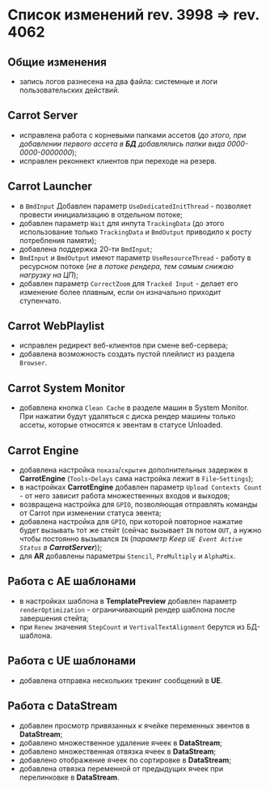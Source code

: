 # Список изменений rev. 3998 => rev. 4062

## Общие изменения
- запись логов разнесена на два файла: системные и логи пользовательских действий.

## Carrot Server
- исправлена работа с корневыми папками ассетов (*до этого, при добавлении первого ассета в **БД** добавлялись папки вида 0000-0000-0000000*);
- исправлен реконнект клиентов при переходе на резерв.

## Carrot Launcher
- в `BmdInput` Добавлен параметр `UseDedicatedInitThread` - позволяет провести инициализацию в отдельном потоке;
- добавлен параметр `Wait` для инпута `TrackingData` (до этого использование только `TrackingData` и `BmdOutput` приводило к росту потребления памяти);
- добавлена поддержка 20-ти `BmdInput`;
- `BmdInput` и `BmdOutput` имеют параметр `UseResourceThread` - работу в ресурсном потоке (*не в потоке рендера, тем самым снижаю нагрузку на ЦП*);
- добавлен параметр `CorrectZoom` для `Tracked Input` - делает его изменение более плавным, если он изначально приходит ступенчато.

## Carrot WebPlaylist
- исправлен редирект веб-клиентов при смене веб-сервера;
- добавлена возможность создать пустой плейлист из раздела `Browser`.

## Carrot System Monitor
- добавлена кнопка `Clean Cache` в разделе машин в System Monitor. При нажатии будут удаляться с диска рендер машины только ассеты, которые относятся к эвентам в статусе Unloaded.

## Carrot Engine
- добавлена настройка `показа`/`скрытия` дополнительных задержек в **CarrotEngine** (`Tools`-`Delays` сама настройка лежит в `File`-`Settings`);
- в настройках **CarrotEngine** добавлен параметр  `Upload Contexts Count` - от него зависит работа множественных входов и выходов;
- возвращена настройка для `GPIO`, позволяющая отправлять команды от Carrot при изменении статуса эвента;
- добавлена настройка для `GPIO`, при которой повторное нажатие будет вызывать тот же стейт (сейчас вызывает `IN` потом `OUT`, а нужно чтобы постоянно вызывался `IN` (*параметр Keep `UE Event Active Status` в **CarrotServer***));
- для **AR** добавлены параметры `Stencil`, `PreMultiply` и `AlphaMix`.

## Работа с AE шаблонами
- в настройках шаблона в **TemplatePreview** добавлен параметр `renderOptimization` - ограничивающий рендер шаблона после завершения стейта;
- при `Renew` значения `StepCount` и `VertivalTextAlignment` берутся из БД-шаблона.

## Работа с UE шаблонами
- добавлена отправка нескольких трекинг сообщений в **UE**.

## Работа с DataStream
- добавлен просмотр привязанных к ячейке переменных эвентов в **DataStream**;
- добавлено множественное удаление ячеек в **DataStream**;
- добавлено множественная отвязка ячеек в **DataStream**;
- добавлено отображение ячеек по сортировке в **DataStream**;
- добавлена отвязка переменной от предыдущих ячеек при перелинковке в **DataStream**.